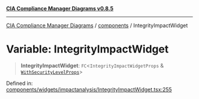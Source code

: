 [**CIA Compliance Manager Diagrams v0.8.5**](../../README.md)

***

[CIA Compliance Manager Diagrams](../../modules.md) / [components](../README.md) / IntegrityImpactWidget

# Variable: IntegrityImpactWidget

> **IntegrityImpactWidget**: `FC`\<`IntegrityImpactWidgetProps` & [`WithSecurityLevelProps`](../../typedoc-entry/interfaces/WithSecurityLevelProps.md)\>

Defined in: [components/widgets/impactanalysis/IntegrityImpactWidget.tsx:255](https://github.com/Hack23/cia-compliance-manager/blob/b7c3bc9644fb5b9d82b5b184ba290206da25104b/src/components/widgets/impactanalysis/IntegrityImpactWidget.tsx#L255)
